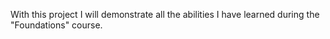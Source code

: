 With this project I will demonstrate all the abilities I have learned during the "Foundations" course.
